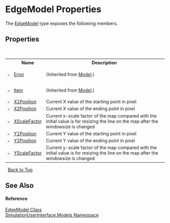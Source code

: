 # EdgeModel Properties
 

The <a href="bdd3bb41-78af-06cb-96ea-1908376a08fe">EdgeModel</a> type exposes the following members.


## Properties
&nbsp;<table><tr><th></th><th>Name</th><th>Description</th></tr><tr><td>![Public property](media/pubproperty.gif "Public property")</td><td><a href="8084271e-8126-111e-351d-223e3c798820">Error</a></td><td>

 (Inherited from <a href="d1bc9265-c35d-6d47-b537-7d1e1034dd46">Model</a>.)</td></tr><tr><td>![Public property](media/pubproperty.gif "Public property")</td><td><a href="f5043540-aad0-d214-60bc-93d6bb0127ed">Item</a></td><td>

 (Inherited from <a href="d1bc9265-c35d-6d47-b537-7d1e1034dd46">Model</a>.)</td></tr><tr><td>![Public property](media/pubproperty.gif "Public property")</td><td><a href="c90ce1b7-38d0-5316-b34e-91d53e6e7985">X1Position</a></td><td>
Current X value of the starting point in pixel</td></tr><tr><td>![Public property](media/pubproperty.gif "Public property")</td><td><a href="966f9ad4-2dbe-f87a-ca4d-6bb0bdfdaa8b">X2Position</a></td><td>
Current X value of the ending point in pixel</td></tr><tr><td>![Public property](media/pubproperty.gif "Public property")</td><td><a href="a3506c14-d155-f09d-576d-3a21d61e02db">XScaleFactor</a></td><td>
Current x-scale factor of the map compared with the initial value is for resizing the line on the map after the windowsize is changed</td></tr><tr><td>![Public property](media/pubproperty.gif "Public property")</td><td><a href="de1fa63f-72c0-4348-3efd-5a23ba0b057f">Y1Position</a></td><td>
Current Y value of the starting point in pixel</td></tr><tr><td>![Public property](media/pubproperty.gif "Public property")</td><td><a href="4a8869d3-d868-2e8e-2a1e-eed540b2ffc3">Y2Position</a></td><td>
Current Y value of the ending point in pixel</td></tr><tr><td>![Public property](media/pubproperty.gif "Public property")</td><td><a href="21daa835-7709-4124-28f4-83b52e57872b">YScaleFactor</a></td><td>
Current y-scale factor of the map compared with the initial value is for resizing the line on the map after the windowsize is changed</td></tr></table>&nbsp;
<a href="#edgemodel-properties">Back to Top</a>

## See Also


#### Reference
<a href="bdd3bb41-78af-06cb-96ea-1908376a08fe">EdgeModel Class</a><br /><a href="65763977-2250-51c1-3f4f-8c5da206e5aa">SimulationUserInterface.Models Namespace</a><br />